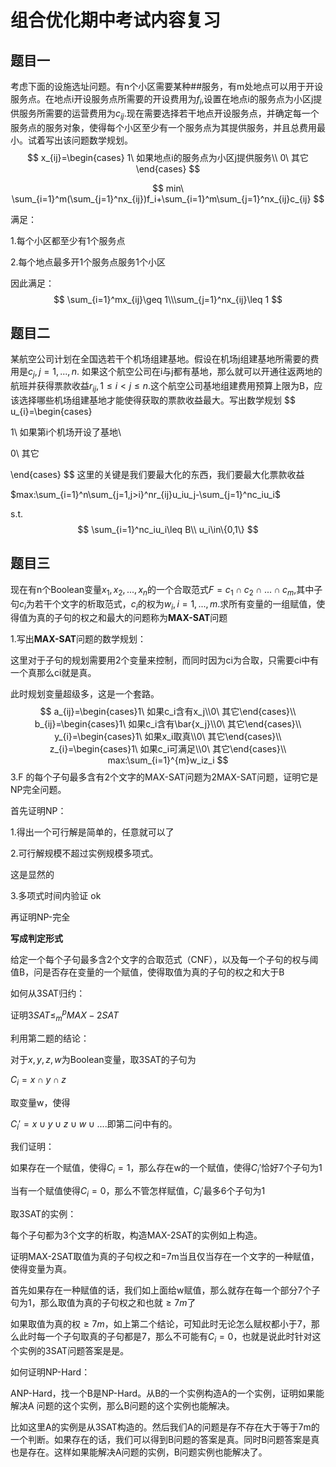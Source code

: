 # 组合优化期中考试内容复习

## 题目一

考虑下面的设施选址问题。有n个小区需要某种##服务，有m处地点可以用于开设服务点。在地点i开设服务点所需要的开设费用为$f_i$,设置在地点i的服务点为小区j提供服务所需要的运营费用为$c_{ij}$.现在需要选择若干地点开设服务点，并确定每一个服务点的服务对象，使得每个小区至少有一个服务点为其提供服务，并且总费用最小。试着写出该问题数学规划。
$$
x_{ij}=\begin{cases}
1\ 如果地点i的服务点为小区j提供服务\\
0\ 其它
\end{cases}
$$

$$
min\ \sum_{i=1}^m(\sum_{j=1}^nx_{ij})f_i+\sum_{i=1}^m\sum_{j=1}^nx_{ij}c_{ij}
$$

满足：

1.每个小区都至少有1个服务点

2.每个地点最多开1个服务点服务1个小区

因此满足：
$$
\sum_{i=1}^mx_{ij}\geq 1\\\sum_{j=1}^nx_{ij}\leq 1
$$


## 题目二

某航空公司计划在全国选若干个机场组建基地。假设在机场j组建基地所需要的费用是$c_j,j=1,...,n$. 如果这个航空公司在i与j都有基地，那么就可以开通往返两地的航班并获得票款收益$r_{ij},1\leq i<j \leq n$.这个航空公司基地组建费用预算上限为B，应该选择哪些机场组建基地才能使得获取的票款收益最大。写出数学规划
$$
u_{i}=\begin{cases}

1\ 如果第i个机场开设了基地\\

0\ 其它

\end{cases}
$$
这里的关键是我们要最大化的东西，我们要最大化票款收益

$max:\sum_{i=1}^n\sum_{j=1,j>i}^nr_{ij}u_iu_j-\sum_{j=1}^nc_iu_i$

s.t.
$$
\sum_{i=1}^nc_iu_i\leq B\\
u_i\in\{0,1\}
$$

## 题目三

现在有n个Boolean变量$x_1,x_2,...,x_n$的一个合取范式$F=c_1\cap c_2 \cap ... \cap c_m$,其中子句$c_i$为若干个文字的析取范式，$c_i$的权为$w_i,i=1,...,m$.求所有变量的一组赋值，使得值为真的子句的权之和最大的问题称为**MAX-SAT**问题

1.写出**MAX-SAT**问题的数学规划：

这里对于子句的规划需要用2个变量来控制，而同时因为ci为合取，只需要ci中有一个真那么ci就是真。

此时规划变量超级多，这是一个套路。
$$
a_{ij}=\begin{cases}1\ 如果c_i含有x_j\\0\ 其它\end{cases}\\
b_{ij}=\begin{cases}1\ 如果c_i含有\bar{x_j}\\0\ 其它\end{cases}\\
y_{i}=\begin{cases}1\ 如果x_i取真\\0\ 其它\end{cases}\\
z_{i}=\begin{cases}1\ 如果c_i可满足\\0\ 其它\end{cases}\\
max:\sum_{i=1}^{m}w_iz_i
$$
3.F 的每个子句最多含有2个文字的MAX-SAT问题为2MAX-SAT问题，证明它是NP完全问题。

首先证明NP：

1.得出一个可行解是简单的，任意就可以了

2.可行解规模不超过实例规模多项式。

这是显然的

3.多项式时间内验证 ok

再证明NP-完全

**写成判定形式**

给定一个每个子句最多含2个文字的合取范式（CNF），以及每一个子句的权与阈值B，问是否存在变量的一个赋值，使得取值为真的子句的权之和大于B

如何从3SAT归约：

证明$3SAT\leq _m^p MAX-2SAT$

利用第二题的结论：

对于$x,y,z,w$为Boolean变量，取3SAT的子句为

$C_i=x\cap y\cap z$

取变量w，使得

$C_i'=x\cup y\cup z \cup w \cup ....$即第二问中有的。

我们证明：

如果存在一个赋值，使得$C_i=1$，那么存在w的一个赋值，使得$C_i'$恰好7个子句为1

当有一个赋值使得$C_i=0$，那么不管怎样赋值，$C_i'$最多6个子句为1

取3SAT的实例：

每个子句都为3个文字的析取，构造MAX-2SAT的实例如上构造。

证明MAX-2SAT取值为真的子句权之和=7m当且仅当存在一个文字的一种赋值，使得变量为真。

首先如果存在一种赋值的话，我们如上面给w赋值，那么就存在每一个部分7个子句为1，那么取值为真的子句权之和也就$\geq 7m$了

如果取值为真的权$\geq 7m$，如上第二个结论，可知此时无论怎么赋权都小于7，那么此时每一个子句取真的子句都是7，那么不可能有$C_i=0$，也就是说此时针对这个实例的3SAT问题答案是是。



如何证明NP-Hard：

ANP-Hard，找一个B是NP-Hard。从B的一个实例构造A的一个实例，证明如果能解决A 问题的这个实例，那么B问题的这个实例也能解决。

比如这里A的实例是从3SAT构造的。然后我们A的问题是存不存在大于等于7m的一个判断。如果存在的话，我们可以得到B问题的答案是真。同时B问题答案是真也是存在。这样如果能解决A问题的实例，B问题实例也能解决了。

